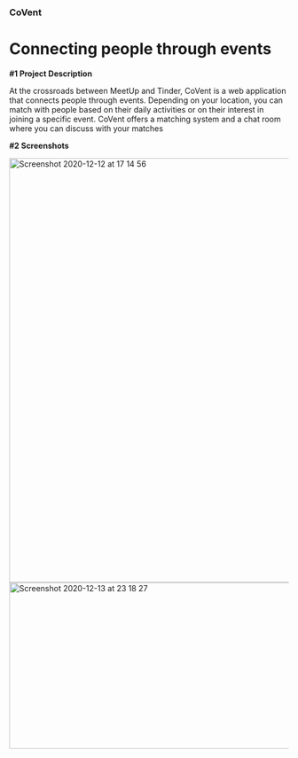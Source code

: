 ### CoVent
# Connecting people through events

<b>#1 Project Description</b>

At the crossroads between MeetUp and Tinder, CoVent is a web application that connects people through events. Depending on your location, you can match with people based on their daily activities or on their interest in joining a specific event. CoVent offers a matching system and a chat room where you can discuss with your matches

<b>#2 Screenshots</b>

<img width="766" alt="Screenshot 2020-12-12 at 17 14 56" src="https://user-images.githubusercontent.com/31804969/102025732-45308e00-3d9a-11eb-9b03-ec61926554fa.png">

<img width="600" height="300" alt="Screenshot 2020-12-13 at 23 18 27" src="https://user-images.githubusercontent.com/31804969/102025704-1ca89400-3d9a-11eb-8d5a-640ab6b62459.png">



